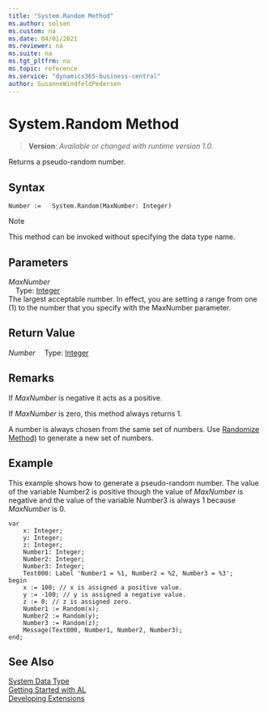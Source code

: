 ```yaml
---
title: "System.Random Method"
ms.author: solsen
ms.custom: na
ms.date: 04/01/2021
ms.reviewer: na
ms.suite: na
ms.tgt_pltfrm: na
ms.topic: reference
ms.service: "dynamics365-business-central"
author: SusanneWindfeldPedersen
---
```

[//]: # (START>DO_NOT_EDIT)
[//]: # (IMPORTANT:Do not edit any of the content between here and the END>DO_NOT_EDIT.)
[//]: # (Any modifications should be made in the .xml files in the ModernDev repo.)
# System.Random Method
> **Version**: _Available or changed with runtime version 1.0._

Returns a pseudo-random number.


## Syntax
```
Number :=   System.Random(MaxNumber: Integer)
```
> [!NOTE]
> This method can be invoked without specifying the data type name.
## Parameters
*MaxNumber*  
&emsp;Type: [Integer](../integer/integer-data-type.md)  
The largest acceptable number. In effect, you are setting a range from one (1) to the number that you specify with the MaxNumber parameter.  


## Return Value
*Number*
&emsp;Type: [Integer](../integer/integer-data-type.md)



[//]: # (IMPORTANT: END>DO_NOT_EDIT)

## Remarks

If *MaxNumber* is negative it acts as a positive.  
  
If *MaxNumber* is zero, this method always returns 1.  
  
A number is always chosen from the same set of numbers. Use [Randomize Method)](../system/system-randomize-method.md) to generate a new set of numbers.  
  
## Example

This example shows how to generate a pseudo-random number. The value of the variable Number2 is positive though the value of *MaxNumber* is negative and the value of the variable Number3 is always 1 because *MaxNumber* is 0.  
  
```al
var
    x: Integer;
    y: Integer;
    z: Integer;
    Number1: Integer;
    Number2: Integer;
    Number3: Integer;
    Text000: Label 'Number1 = %1, Number2 = %2, Number3 = %3';
begin
    x := 100; // x is assigned a positive value.  
    y := -100; // y is assigned a negative value.  
    z := 0; // z is assigned zero.  
    Number1 := Random(x);  
    Number2 := Random(y);  
    Number3 := Random(z);  
    Message(Text000, Number1, Number2, Number3);  
end;
```  

## See Also

[System Data Type](system-data-type.md)  
[Getting Started with AL](../../devenv-get-started.md)  
[Developing Extensions](../../devenv-dev-overview.md)